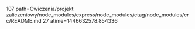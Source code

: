 107 path=Ćwiczenia/projekt zaliczeniowy/node_modules/express/node_modules/etag/node_modules/crc/README.md
27 atime=1446632578.854336
